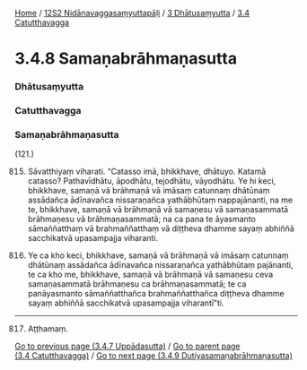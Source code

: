 
[Home](/) / [12S2 Nidānavaggasaṃyuttapāḷi](../../../12S2.md) / [3 Dhātusaṃyutta](../../3.md) / [3.4 Catutthavagga](../3.4.md)

# 3.4.8 Samaṇabrāhmaṇasutta

### Dhātusaṃyutta

### Catutthavagga

### Samaṇabrāhmaṇasutta

(121.)

815. Sāvatthiyaṃ viharati. “Catasso imā, bhikkhave, dhātuyo. Katamā catasso? Pathavīdhātu, āpodhātu, tejodhātu, vāyodhātu. Ye hi keci, bhikkhave, samaṇā vā brāhmaṇā vā imāsaṃ catunnaṃ dhātūnaṃ assādañca ādīnavañca nissaraṇañca yathābhūtaṃ nappajānanti, na me te, bhikkhave, samaṇā vā brāhmaṇā vā samaṇesu vā samaṇasammatā brāhmaṇesu vā brāhmaṇasammatā; na ca pana te āyasmanto sāmaññatthaṃ vā brahmaññatthaṃ vā diṭṭheva dhamme sayaṃ abhiññā sacchikatvā upasampajja viharanti.

816. Ye ca kho keci, bhikkhave, samaṇā vā brāhmaṇā vā imāsaṃ catunnaṃ dhātūnaṃ assādañca ādīnavañca nissaraṇañca yathābhūtaṃ pajānanti, te ca kho me, bhikkhave, samaṇā vā brāhmaṇā vā samaṇesu ceva samaṇasammatā brāhmaṇesu ca brāhmaṇasammatā; te ca panāyasmanto sāmaññatthañca brahmaññatthañca diṭṭheva dhamme sayaṃ abhiññā sacchikatvā upasampajja viharantī”ti.

---

817. Aṭṭhamaṃ.



[Go to previous page (3.4.7 Uppādasutta)](3.4.7.md) / [Go to parent page (3.4 Catutthavagga)](../3.4.md) / [Go to next page (3.4.9 Dutiyasamaṇabrāhmaṇasutta)](3.4.9.md)


